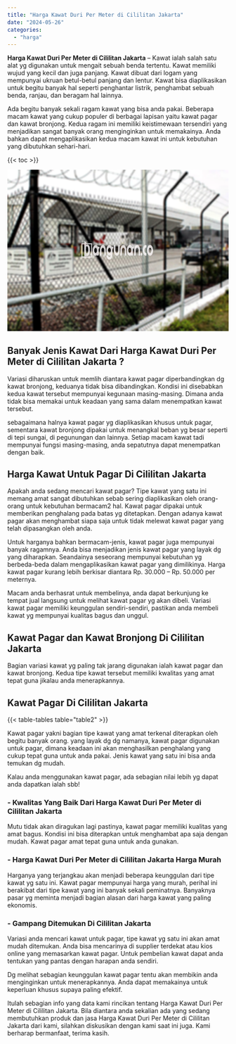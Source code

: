 ```yaml
---
title: "Harga Kawat Duri Per Meter di Cililitan Jakarta"
date: "2024-05-26"
categories: 
  - "harga"
---
```


**Harga Kawat Duri Per Meter di Cililitan Jakarta** – Kawat ialah salah satu alat yg digunakan untuk mengait sebuah benda tertentu. Kawat memiliki wujud yang kecil dan juga panjang. Kawat dibuat dari logam yang mempunyai ukruan betul-betul panjang dan lentur. Kawat bisa diaplikasikan untuk begitu banyak hal seperti penghantar listrik, penghambat sebuah benda, ranjau, dan beragam hal lainnya.

Ada begitu banyak sekali ragam kawat yang bisa anda pakai. Beberapa macam kawat yang cukup populer di berbagai lapisan yaitu kawat pagar dan kawat bronjong. Kedua ragam ini memiliki keistimewaan tersendiri yang menjadikan sangat banyak orang menginginkan untuk memakainya. Anda bahkan dapat mengaplikasikan kedua macam kawat ini untuk kebutuhan yang dibutuhkan sehari-hari.

{{< toc >}}

![Harga Kawat Duri Per Meter di Cililitan Jakarta](/images/jual-kawat-murah04.png)

## Banyak Jenis Kawat Dari Harga Kawat Duri Per Meter di Cililitan Jakarta ?

Variasi diharuskan untuk memlih diantara kawat pagar diperbandingkan dg kawat bronjong, keduanya tidak bisa dibandingkan. Kondisi ini disebabkan kedua kawat tersebut mempunyai kegunaan masing-masing. Dimana anda tidak bisa memakai untuk keadaan yang sama dalam menempatkan kawat tersebut.

sebagaimana halnya kawat pagar yg diaplikasikan khusus untuk pagar, sementara kawat bronjong dipakai untuk menangkal beban yg besar seperti di tepi sungai, di pegunungan dan lainnya. Setiap macam kawat tadi mempunyai fungsi masing-masing, anda sepatutnya dapat menempatkan dengan baik.

## Harga Kawat Untuk Pagar Di Cililitan Jakarta

Apakah anda sedang mencari kawat pagar? Tipe kawat yang satu ini memang amat sangat dibutuhkan sebab sering diaplikasikan oleh orang-orang untuk kebutuhan bermacam2 hal. Kawat pagar dipakai untuk memberikan penghalang pada batas yg ditetapkan. Dengan adanya kawat pagar akan menghambat siapa saja untuk tidak melewat kawat pagar yang telah dipasangkan oleh anda.

Untuk harganya bahkan bermacam-jenis, kawat pagar juga mempunyai banyak ragamnya. Anda bisa menjadikan jenis kawat pagar yang layak dg yang diharapkan. Seandainya seseorang mempunyai kebutuhan yg berbeda-beda dalam mengaplikasikan kawat pagar yang dimilikinya. Harga kawat pagar kurang lebih berkisar diantara Rp. 30.000 – Rp. 50.000 per meternya.

Macam anda berhasrat untuk membelinya, anda dapat berkunjung ke tempat jual langsung untuk melihat kawat pagar yg akan dibeli. Variasi kawat pagar memiliki keunggulan sendiri-sendiri, pastikan anda membeli kawat yg mempunyai kualitas bagus dan unggul.

## Kawat Pagar dan Kawat Bronjong Di Cililitan Jakarta

Bagian variasi kawat yg paling tak jarang digunakan ialah kawat pagar dan kawat bronjong. Kedua tipe kawat tersebut memiliki kwalitas yang amat tepat guna jikalau anda menerapkannya.

## Kawat Pagar Di Cililitan Jakarta

{{< table-tables table="table2" >}}

Kawat pagar yakni bagian tipe kawat yang amat terkenal diterapkan oleh begitu banyak orang. yang layak dg dg namanya, kawat pagar digunakan untuk pagar, dimana keadaan ini akan menghasilkan penghalang yang cukup tepat guna untuk anda pakai. Jenis kawat yang satu ini bisa anda temukan dg mudah.

Kalau anda menggunakan kawat pagar, ada sebagian nilai lebih yg dapat anda dapatkan ialah sbb!

### \- Kwalitas Yang Baik Dari Harga Kawat Duri Per Meter di Cililitan Jakarta

Mutu tidak akan diragukan lagi pastinya, kawat pagar memiliki kualitas yang amat bagus. Kondisi ini bisa diterapkan untuk menghambat apa saja dengan mudah. Kawat pagar amat tepat guna untuk anda gunakan.

### \- Harga Kawat Duri Per Meter di Cililitan Jakarta Harga Murah

Harganya yang terjangkau akan menjadi beberapa keunggulan dari tipe kawat yg satu ini. Kawat pagar mempunyai harga yang murah, perihal ini berakibat dari tipe kawat yang ini banyak sekali peminatnya. Banyaknya pasar yg meminta menjadi bagian alasan dari harga kawat yang paling ekonomis.

### \- Gampang Ditemukan Di Cililitan Jakarta

Variasi anda mencari kawat untuk pagar, tipe kawat yg satu ini akan amat mudah ditemukan. Anda bisa mencarinya di supplier terdekat atau kios online yang memasarkan kawat pagar. Untuk pembelian kawat dapat anda tentukan yang pantas dengan harapan anda sendiri.

Dg melihat sebagian keunggulan kawat pagar tentu akan membikin anda menginginkan untuk menerapkannya. Anda dapat memakainya untuk keperluan khusus supaya paling efektif.

Itulah sebagian info yang data kami rincikan tentang Harga Kawat Duri Per Meter di Cililitan Jakarta. Bila diantara anda sekalian ada yang sedang membutuhkan produk dan jasa Harga Kawat Duri Per Meter di Cililitan Jakarta dari kami, silahkan diskusikan dengan kami saat ini juga. Kami berharap bermanfaat, terima kasih.
